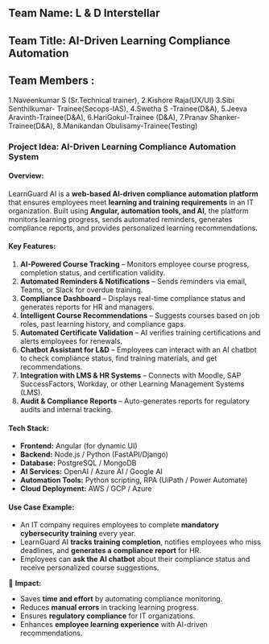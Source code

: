 
## Team Name: L & D Interstellar
## Team Title: AI-Driven Learning Compliance Automation
## Team Members  : 
1.Naveenkumar S (Sr.Technical trainer),
2.Kishore Raja(UX/UI)
3.Sibi Senthilkumar- Trainee(Secops-IAS),
4.Swetha S -Trainee(D&A),
5.Jeeva Aravinth-Trainee(D&A),
6.HariGokul-Trainee (D&A),
7.Pranav Shanker-Trainee(D&A),
8.Manikandan Obulisamy-Trainee(Testing)













### **Project Idea: AI-Driven Learning Compliance Automation System**  


#### **Overview:**  
LearnGuard AI is a **web-based AI-driven compliance automation platform** that ensures employees meet **learning and training requirements** in an IT organization. Built using **Angular, automation tools, and AI**, the platform monitors learning progress, sends automated reminders, generates compliance reports, and provides personalized learning recommendations.  

#### **Key Features:**  
1. **AI-Powered Course Tracking** – Monitors employee course progress, completion status, and certification validity.  
2. **Automated Reminders & Notifications** – Sends reminders via email, Teams, or Slack for overdue training.  
3. **Compliance Dashboard** – Displays real-time compliance status and generates reports for HR and managers.  
4. **Intelligent Course Recommendations** – Suggests courses based on job roles, past learning history, and compliance gaps.  
5. **Automated Certificate Validation** – AI verifies training certifications and alerts employees for renewals.  
6. **Chatbot Assistant for L&D** – Employees can interact with an AI chatbot to check compliance status, find training materials, and get recommendations.  
7. **Integration with LMS & HR Systems** – Connects with Moodle, SAP SuccessFactors, Workday, or other Learning Management Systems (LMS).  
8. **Audit & Compliance Reports** – Auto-generates reports for regulatory audits and internal tracking.  

#### **Tech Stack:**  
- **Frontend:** Angular (for dynamic UI)  
- **Backend:** Node.js / Python (FastAPI/Django)  
- **Database:** PostgreSQL / MongoDB  
- **AI Services:** OpenAI / Azure AI / Google AI  
- **Automation Tools:** Python scripting, RPA (UiPath / Power Automate)  
- **Cloud Deployment:** AWS / GCP / Azure  

#### **Use Case Example:**  
- An IT company requires employees to complete **mandatory cybersecurity training** every year.  
- LearnGuard AI **tracks training completion**, notifies employees who miss deadlines, and **generates a compliance report** for HR.  
- Employees can **ask the AI chatbot** about their compliance status and receive personalized course suggestions.  

🚀 **Impact:**  
- Saves **time and effort** by automating compliance monitoring.  
- Reduces **manual errors** in tracking learning progress.  
- Ensures **regulatory compliance** for IT organizations.  
- Enhances **employee learning experience** with AI-driven recommendations.  
